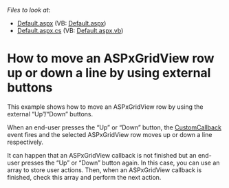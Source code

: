 <!-- default file list -->
*Files to look at*:

* [Default.aspx](./CS/WebSite/Default.aspx) (VB: [Default.aspx](./VB/WebSite/Default.aspx))
* [Default.aspx.cs](./CS/WebSite/Default.aspx.cs) (VB: [Default.aspx.vb](./VB/WebSite/Default.aspx.vb))
<!-- default file list end -->
# How to move an ASPxGridView row up or down a line by using external buttons


<p>This example shows how to move an ASPxGridView row by using the external “Up”/“Down” buttons.</p><p>When an end-user presses the “Up” or “Down” button, the <a href="http://documentation.devexpress.com/#AspNet/DevExpressWebASPxGridViewASPxGridView_CustomCallbacktopic"><u>CustomCallback</u></a> event fires and the selected ASPxGridView row moves up or down a line respectively.</p><p>It can happen that an ASPxGridView callback is not finished but an end-user presses the “Up” or “Down” button again. In this case, you can use an array to store user actions. Then, when an ASPxGridView callback is finished, check this array and perform the next action.</p>

<br/>


